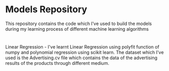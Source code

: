 # Models Repository

This repository contains the code which I've used to build the models during my learning process of different machine learning algorithms

#
#

Linear Regression - I've learnt Linear Regression using polyfit function of numpy and polynomial regression using scikit learn. The dataset which I've used is the Advertising.cv file which contains the data of the advertising results of the products through different medium.
